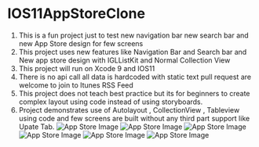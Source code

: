 # IOS11AppStoreClone
1. This is a fun project just to test new navigation bar new search bar and new App Store design for few screens
2. This project uses new features like Navigation Bar and Search bar and New app store design with IGLListKit and Normal Collection View
3. This project will run on Xcode 9 and IOS11
4. There is no api call all data is hardcoded with static text pull request are welcome to join to Itunes RSS Feed
5. This project does not teach best practice but its for beginners to create complex layout using code instead of using storyboards.
6. Project demonstrates use of Autolayout , CollectionView , Tableview using code and few screens are built without any third part support like Upate Tab.
![App Store Image](https://github.com/ajaybeniwal/IOS11AppStoreClone/blob/master/Today.PNG)
![App Store Image](https://github.com/ajaybeniwal/IOS11AppStoreClone/blob/master/update.PNG)
![App Store Image](https://raw.githubusercontent.com/ajaybeniwal/IOS11AppStoreClone/master/IMG_1150.PNG)
![App Store Image](https://github.com/ajaybeniwal/IOS11AppStoreClone/blob/master/IMG_1149.PNG)
![App Store Image](https://github.com/ajaybeniwal/IOS11AppStoreClone/blob/master/IMG_2829.JPG)
![App Store Image](https://github.com/ajaybeniwal/IOS11AppStoreClone/blob/master/IMG_1147.PNG)
